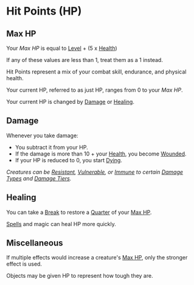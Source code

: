 # Hit Points (HP)

## Max HP

Your *Max HP* is equal to [Level](../Progression/Level.md) + (5 x [Health](../Attributes/Health.md))

If any of these values are less than 1, treat them as a 1 instead.

Hit Points represent a mix of your combat skill, endurance, and physical health.

Your current HP, referred to as just HP, ranges from 0 to your *Max HP*.

Your current HP is changed by [Damage](Hit%20Points.md#Damage) or [Healing](Hit%20Points.md#Healing).

## Damage

Whenever you take damage:

- You subtract it from your HP.
- If the damage is more than 10 + your [Health](../Attributes/Health.md), you become [Wounded](../../Game%20Procedures/Conditions/Wounded.md).
- If your HP is reduced to 0, you start [Dying](../../Game%20Procedures/Conditions/Dying.md).

*Creatures can be [Resistant](../../Game%20Procedures/Conditions/Resistant.md), [Vulnerable](../../Game%20Procedures/Conditions/Vulnerable.md), or [Immune](../../Game%20Procedures/Conditions/Immune.md) to certain [Damage Types](../../Game%20Procedures/Combat/Damage/Damage%20Types/{Damage%20Types}.md) and [Damage Tiers](../../Game%20Procedures/Combat/Damage/Damage%20Tiers/{Damage%20Tiers}.md).*

## Healing

You can take a [Break](../../Game%20Procedures/Core%20Procedures/Break.md) to restore a [Quarter](../../Game%20Procedures/Core%20Procedures/Half.md) of your [Max HP](Hit%20Points.md#Max%20HP).

[Spells](../../Magic/Spells.md) and magic can heal HP more quickly.

## Miscellaneous

If multiple effects would increase a creature's [Max HP](Hit%20Points.md#Max%20HP), only the stronger effect is used.

Objects may be given HP to represent how tough they are.
